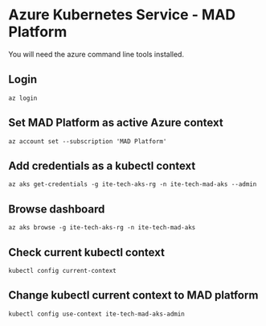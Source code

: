 # Azure Kubernetes Service - MAD Platform

You will need the azure command line tools installed.

## Login

    az login

## Set MAD Platform as active Azure context

    az account set --subscription 'MAD Platform'

## Add credentials as a kubectl context

    az aks get-credentials -g ite-tech-aks-rg -n ite-tech-mad-aks --admin

## Browse dashboard

    az aks browse -g ite-tech-aks-rg -n ite-tech-mad-aks

## Check current kubectl context

    kubectl config current-context

## Change kubectl current context to MAD platform 

    kubectl config use-context ite-tech-mad-aks-admin